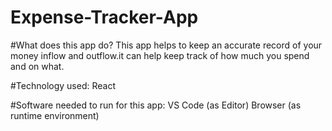 # Expense-Tracker-App

#What does this app do?
This app helps to keep an accurate record of your money inflow and outflow.it can help keep track of how much you spend and on what.

#Technology used:
React

#Software needed to run for this app:
VS Code (as Editor) Browser (as runtime environment)
